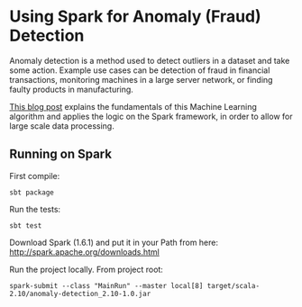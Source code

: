 Using Spark for Anomaly (Fraud) Detection
=========================================

Anomaly detection is a method used to detect outliers in a dataset and take some action. Example use cases can be detection of fraud in financial transactions, monitoring machines in a large server network, or finding faulty products in manufacturing.

[This blog post](http://micvog.com/2016/05/21/using-spark-for-anomaly-fraud-detection) explains the fundamentals of this Machine Learning algorithm and applies the logic on the Spark framework, in order to allow for large scale data processing.

Running on Spark
----------------

First compile:

```
sbt package
```

Run the tests:

```
sbt test
```

Download Spark (1.6.1) and put it in your Path from here: http://spark.apache.org/downloads.html

Run the project locally. From project root:

```
spark-submit --class "MainRun" --master local[8] target/scala-2.10/anomaly-detection_2.10-1.0.jar
```

